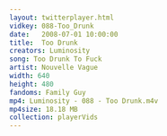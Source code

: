 ```yaml
---
layout: twitterplayer.html
vidkey: 088-Too_Drunk
date:   2008-07-01 10:00:00
title:  Too Drunk
creators: Luminosity
song: Too Drunk To Fuck
artist: Nouvelle Vague
width: 640
height: 480
fandoms: Family Guy
mp4: Luminosity - 088 - Too Drunk.m4v
mp4size: 18.18 MB
collection: playerVids
---
```


  <div>
  
  </div>
  